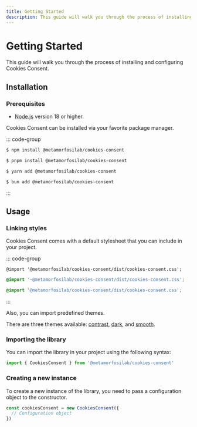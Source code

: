 ```yaml
---
title: Getting Started
description: This guide will walk you through the process of installing and configuring Cookies Consent.
---
```


# Getting Started

This guide will walk you through the process of installing and configuring Cookies Consent.

## Installation

### Prerequisites

- [Node.js](https://nodejs.org/) version 18 or higher.

Cookies Consent can be installed via your favorite package manager.

::: code-group

```sh [npm]
$ npm install @metamorfosilab/cookies-consent
```

```sh [pnpm]
$ pnpm install @metamorfosilab/cookies-consent
```

```sh [yarn]
$ yarn add @metamorfosilab/cookies-consent
```

```sh [bun]
$ bun add @metamorfosilab/cookies-consent
```

:::

## Usage

### Linking styles

Cookies Consent comes with a default stylesheet that you can include in your project.

::: code-group

```postcss [postcss]
@import '@metamorfosilab/cookies-consent/dist/cookies-consent.css';
```

```scss [scss]
@import '~@metamorfosilab/cookies-consent/dist/cookies-consent.css';
```

```css [css]
@import '@metamorfosilab/cookies-consent/dist/cookies-consent.css';
```

:::

Also, you can import predefined themes.

There are three themes available: [contrast](./theme-contrast.md), [dark](./theme-dark.md), and [smooth](./theme-smooth.md).

### Importing the library

You can import the library in your project using the following syntax:

```js
import { CookiesConsent } from '@metamorfosilab/cookies-consent'
```

### Creating a new instance

To create a new instance of the library, you need to pass a configuration object to the constructor.

```js
const cookiesConsent = new CookiesConsent({
  // Configuration object
})
```
